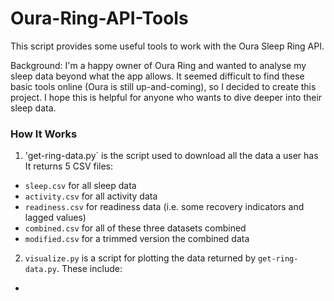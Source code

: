 # Oura-Ring-API-Tools

This script provides some useful tools to work with the Oura Sleep Ring API.

Background: I'm a happy owner of Oura Ring and wanted to analyse my sleep data beyond what the app allows. It seemed difficult to find these basic tools online (Oura is still up-and-coming), so I decided to create this project. I hope this is helpful for anyone who wants to dive deeper into their sleep data.

### How It Works

1. 'get-ring-data.py` is the script used to download all the data a user has
It returns 5 CSV files:
- `sleep.csv` for all sleep data
- `activity.csv` for all activity data
- `readiness.csv` for readiness data (i.e. some recovery indicators and lagged values)
- `combined.csv` for all of these three datasets combined
- `modified.csv` for a trimmed version the combined data

2. `visualize.py` is a script for plotting the data returned by `get-ring-data.py`. These include:
- 
